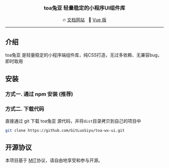 <h3 align="center">toa兔亚 轻量稳定的小程序UI组件库</h3>

<p align="center">
  🔥 <a href="https://github.com/GitLuoSiyu/toa-wx-ui">文档网站</a>
  &nbsp;
  🚀 <a href="https://github.com/GitLuoSiyu/toa-wx-ui" target="_blank">Vue 版</a>
</p>

---

## 介绍

toa兔亚 是轻量稳定的小程序端组件库，纯CSS打造，无过多依赖、无兼容bug，即时取用

## 安装

### 方式一. 通过 npm 安装 (推荐)



### 方式二. 下载代码

直接通过 git 下载 toa兔亚 源代码，并将`dist`目录拷贝到自己的项目中
```bash
git clone https://github.com/GitLuoSiyu/toa-wx-ui.git
```


## 开源协议

本项目基于 [MIT](https://zh.wikipedia.org/wiki/MIT%E8%A8%B1%E5%8F%AF%E8%AD%89)协议，请自由地享受和参与开源。

[toa]: https://github.com/GitLuoSiyu/toa-wx-ui
[issue]: https://github.com/GitLuoSiyu/toa-wx-ui/issues/new
[PR]: https://github.com/GitLuoSiyu/toa-wx-ui/compare
[MIT]: http://opensource.org/licenses/MIT
[小程序简易教程]: https://mp.weixin.qq.com/debug/wxadoc/dev/
[小程序框架介绍]: https://mp.weixin.qq.com/debug/wxadoc/dev/framework/MINA.html
[微信开发者工具]: https://mp.weixin.qq.com/debug/wxadoc/dev/devtools/download.html